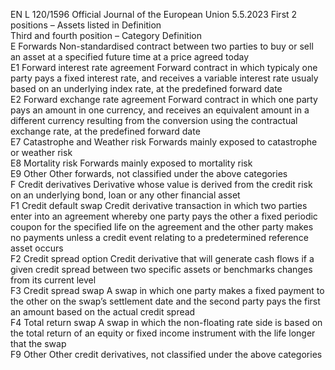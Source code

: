 EN  L 120/1596 Official Journal of the European Union 5.5.2023
 First 2 positions – Assets listed in  Definition  
Third and fourth position – Category  Definition  
E Forwards  Non-standardised contract between two parties to buy or sell an asset at a specified future time at a price agreed today  
E1  Forward interest rate agreement  Forward contract in which typicaly one party pays a fixed interest rate, and receives a variable interest rate usualy based 
on an underlying index rate, at the predefined forward date  
E2  Forward exchange rate 
agreement  Forward contract in which one party pays an amount in one currency, and receives an equivalent amount in a different 
currency resulting from the conversion using the contractual exchange rate, at the predefined forward date  
E7  Catastrophe and Weather risk  Forwards mainly exposed to catastrophe or weather risk  
E8  Mortality risk  Forwards mainly exposed to mortality risk  
E9  Other  Other forwards, not classified under the above categories  
F Credit derivatives  Derivative whose value is derived from the credit risk on an underlying bond, loan or any other financial asset  
F1  Credit default swap  Credit derivative transaction in which two parties enter into an agreement whereby one party pays the other a fixed 
periodic coupon for the specified life on the agreement and the other party makes no payments unless a credit event 
relating to a predetermined reference asset occurs  
F2  Credit spread option  Credit derivative that will generate cash flows if a given credit spread between two specific assets or benchmarks changes 
from its current level  
F3  Credit spread swap  A swap in which one party makes a fixed payment to the other on the swap’s settlement date and the second party pays 
the first an amount based on the actual credit spread  
F4  Total return swap  A swap in which the non-floating rate side is based on the total return of an equity or fixed income instrument with the 
life longer that the swap  
F9  Other  Other credit derivatives, not classified under the above categories